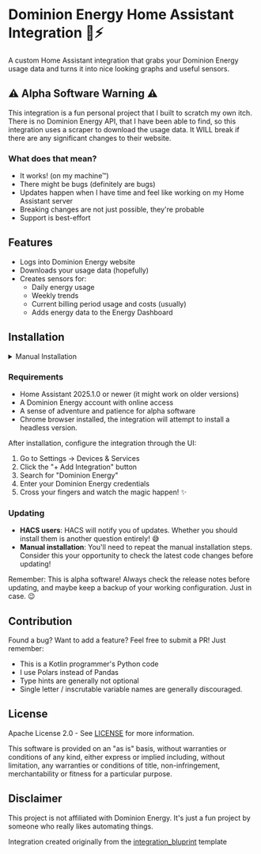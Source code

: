 # Dominion Energy Home Assistant Integration 🔌⚡

A custom Home Assistant integration that grabs your Dominion Energy usage data and turns it into nice looking graphs and useful sensors.

## ⚠️ Alpha Software Warning ⚠️

This integration is a fun personal project that I built to scratch my own itch. There is no Dominion Energy API, that I have been able to find, so this integration uses a scraper to download the usage data. It WILL break if there are any significant changes to their website.

### What does that mean?

- It works! (on my machine™)
- There might be bugs (definitely are bugs)
- Updates happen when I have time and feel like working on my Home Assistant server
- Breaking changes are not just possible, they're probable
- Support is best-effort

## Features

- Logs into Dominion Energy website
- Downloads your usage data (hopefully)
- Creates sensors for:
    - Daily energy usage
    - Weekly trends
    - Current billing period usage and costs (usually)
    - Adds energy data to the Energy Dashboard

## Installation
<details>
<summary>Manual Installation</summary>

1. Copy the `custom_components/dominion_energy` directory into your Home Assistant's `custom_components` folder
2. Restart Home Assistant
3. Hope for the best! 🎲

> **Note**: When downloading files manually, use the `Raw` button on GitHub. Your browser's "Save As" might add unexpected formatting that will make Home Assistant very confused.
</details>

### Requirements

- Home Assistant 2025.1.0 or newer (it might work on older versions)
- A Dominion Energy account with online access
- A sense of adventure and patience for alpha software
- Chrome browser installed, the integration will attempt to install a headless version.

After installation, configure the integration through the UI:
1. Go to Settings -> Devices & Services
2. Click the "+ Add Integration" button
3. Search for "Dominion Energy"
4. Enter your Dominion Energy credentials
5. Cross your fingers and watch the magic happen! ✨

### Updating

- **HACS users**: HACS will notify you of updates. Whether you should install them is another question entirely! 😅
- **Manual installation**: You'll need to repeat the manual installation steps. Consider this your opportunity to check the latest code changes before updating!

Remember: This is alpha software! Always check the release notes before updating, and maybe keep a backup of your working configuration. Just in case. 😉

## Contribution

Found a bug? Want to add a feature? Feel free to submit a PR! Just remember:
- This is a Kotlin programmer's Python code
- I use Polars instead of Pandas
- Type hints are generally not optional
- Single letter / inscrutable variable names are generally discouraged. 

## License
Apache License 2.0 - See [LICENSE](LICENSE) for more information.

This software is provided on an "as is" basis, without warranties or conditions of any kind, either express or implied including, without limitation, any warranties or conditions of title, non-infringement, merchantability or fitness for a particular purpose.

## Disclaimer

This project is not affiliated with Dominion Energy. It's just a fun project by someone who really likes automating things.

Integration created originally from the [integration_bluprint](https://github.com/ludeeus/integration_blueprint) template